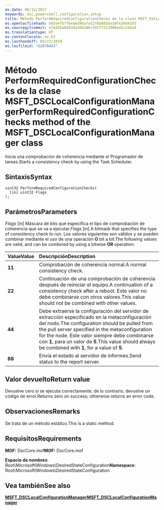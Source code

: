```yaml
---
ms.date: 06/12/2017
keywords: dsc,powershell,configuration,setup
title: Método PerformRequiredConfigurationChecks de la clase MSFT_DSCLocalConfigurationManager
ms.openlocfilehash: b92eefb7fbea6d96afa31f6b802ba10fe20d4103
ms.sourcegitcommit: e7445ba8203da304286c591ff513900ad1c244a4
ms.translationtype: HT
ms.contentlocale: es-ES
ms.lasthandoff: 04/23/2019
ms.locfileid: "62078443"
---
```

# <a name="performrequiredconfigurationchecks-method-of-the-msftdsclocalconfigurationmanager-class"></a><span data-ttu-id="374b0-103">Método PerformRequiredConfigurationChecks de la clase MSFT_DSCLocalConfigurationManager</span><span class="sxs-lookup"><span data-stu-id="374b0-103">PerformRequiredConfigurationChecks method of the MSFT_DSCLocalConfigurationManager class</span></span>

<span data-ttu-id="374b0-104">Inicia una comprobación de coherencia mediante el Programador de tareas.</span><span class="sxs-lookup"><span data-stu-id="374b0-104">Starts a consistency check by using the Task Scheduler.</span></span>

## <a name="syntax"></a><span data-ttu-id="374b0-105">Sintaxis</span><span class="sxs-lookup"><span data-stu-id="374b0-105">Syntax</span></span>

```mof
uint32 PerformRequiredConfigurationChecks(
  [in] uint32 Flags
);
```

## <a name="parameters"></a><span data-ttu-id="374b0-106">Parámetros</span><span class="sxs-lookup"><span data-stu-id="374b0-106">Parameters</span></span>

<span data-ttu-id="374b0-107">*Flags* \[in\] Máscara de bits que especifica el tipo de comprobación de coherencia que se va a ejecutar.</span><span class="sxs-lookup"><span data-stu-id="374b0-107">*Flags* \[in\] A bitmask that specifies the type of consistency check to run.</span></span> <span data-ttu-id="374b0-108">Los valores siguientes son válidos y se pueden combinar mediante el uso de una operación **O** bit a bit:</span><span class="sxs-lookup"><span data-stu-id="374b0-108">The following values are valid, and can be combined by using a bitwise **OR** operation:</span></span>

|<span data-ttu-id="374b0-109">Value</span><span class="sxs-lookup"><span data-stu-id="374b0-109">Value</span></span> |<span data-ttu-id="374b0-110">Descripción</span><span class="sxs-lookup"><span data-stu-id="374b0-110">Description</span></span> |
|:--- |:---|
|<span data-ttu-id="374b0-111">**1**</span><span class="sxs-lookup"><span data-stu-id="374b0-111">**1**</span></span> | <span data-ttu-id="374b0-112">Comprobación de coherencia normal.</span><span class="sxs-lookup"><span data-stu-id="374b0-112">A normal consistency check.</span></span> |
|<span data-ttu-id="374b0-113">**2**</span><span class="sxs-lookup"><span data-stu-id="374b0-113">**2**</span></span> | <span data-ttu-id="374b0-114">Continuación de una comprobación de coherencia después de reiniciar el equipo.</span><span class="sxs-lookup"><span data-stu-id="374b0-114">A continuation of a consistency check after a reboot.</span></span> <span data-ttu-id="374b0-115">Este valor no debe combinarse con otros valores.</span><span class="sxs-lookup"><span data-stu-id="374b0-115">This value should not be combined with other values.</span></span> |
|<span data-ttu-id="374b0-116">**4**</span><span class="sxs-lookup"><span data-stu-id="374b0-116">**4**</span></span> | <span data-ttu-id="374b0-117">Debe extraerse la configuración del servidor de extracción especificado en la metaconfiguración del nodo.</span><span class="sxs-lookup"><span data-stu-id="374b0-117">The configuration should be pulled from the pull server specified in the metaconfiguration for the node.</span></span> <span data-ttu-id="374b0-118">Este valor siempre debe combinarse con **1**, para un valor de **5**.</span><span class="sxs-lookup"><span data-stu-id="374b0-118">This value should always be combined with **1**, for a value of **5**.</span></span> |
|<span data-ttu-id="374b0-119">**8**</span><span class="sxs-lookup"><span data-stu-id="374b0-119">**8**</span></span> | <span data-ttu-id="374b0-120">Envía el estado al servidor de informes.</span><span class="sxs-lookup"><span data-stu-id="374b0-120">Send status to the report server.</span></span> |

## <a name="return-value"></a><span data-ttu-id="374b0-121">Valor devuelto</span><span class="sxs-lookup"><span data-stu-id="374b0-121">Return value</span></span>

<span data-ttu-id="374b0-122">Devuelve cero si se ejecuta correctamente; de lo contrario, devuelve un código de error.</span><span class="sxs-lookup"><span data-stu-id="374b0-122">Returns zero on success; otherwise returns an error code.</span></span>

## <a name="remarks"></a><span data-ttu-id="374b0-123">Observaciones</span><span class="sxs-lookup"><span data-stu-id="374b0-123">Remarks</span></span>

<span data-ttu-id="374b0-124">Se trata de un método estático.</span><span class="sxs-lookup"><span data-stu-id="374b0-124">This is a static method.</span></span>

## <a name="requirements"></a><span data-ttu-id="374b0-125">Requisitos</span><span class="sxs-lookup"><span data-stu-id="374b0-125">Requirements</span></span>

<span data-ttu-id="374b0-126">**MOF:** DscCore.mof</span><span class="sxs-lookup"><span data-stu-id="374b0-126">**MOF:** DscCore.mof</span></span>

<span data-ttu-id="374b0-127">**Espacio de nombres**: Root\Microsoft\Windows\DesiredStateConfiguration</span><span class="sxs-lookup"><span data-stu-id="374b0-127">**Namespace**: Root\Microsoft\Windows\DesiredStateConfiguration</span></span>

## <a name="see-also"></a><span data-ttu-id="374b0-128">Vea también</span><span class="sxs-lookup"><span data-stu-id="374b0-128">See also</span></span>

[<span data-ttu-id="374b0-129">**MSFT_DSCLocalConfigurationManager**</span><span class="sxs-lookup"><span data-stu-id="374b0-129">**MSFT_DSCLocalConfigurationManager**</span></span>](msft-dsclocalconfigurationmanager.md)